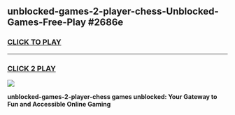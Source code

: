 
## unblocked-games-2-player-chess-Unblocked-Games-Free-Play #2686e
<h3>
<a href="https://us.freeplayer.one?title=unblocked-games-2-player-chess&ref=9M">CLICK TO PLAY</a></h3>
<hr>

<h3>
<a href="https://us.freeplayer.one?title=unblocked-games-2-player-chess&ref=9M">CLICK 2 PLAY</a>
  
</h3>

<a href="https://us.freeplayer.one?title=unblocked-games-2-player-chess&ref=9M"><img src="https://clearcache.store/games.png"></a>


**unblocked-games-2-player-chess games unblocked: Your Gateway to Fun and Accessible Online Gaming**

